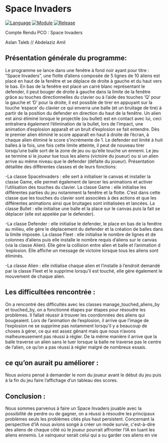 # Space Invaders

[![Language](https://img.shields.io/badge/language-python-blue.svg?style=flat)](https://www.python.org)
[![Module](https://img.shields.io/badge/module-tkinter-brightgreen.svg?style=flat)](http://tkinter.fdex.eu/)
[![Release](https://img.shields.io/badge/release-v1.0-orange.svg?style=flat)](http://www.leejamesrobinson.com/space-invaders.html)

Compte Rendu PCO : Space Invaders

Aslan Taleb // Abdelaziz Amil

## Présentation générale du programme:

Le programme se lance dans une fenêtre à fond noir ayant pour titre : “Space
Invaders”, une flotte d’aliens composée de 5 lignes de 10 aliens est placé en haut de la
fenêtre et se déplace de droite à gauche et du haut vers le bas.
En bas de la fenêtre est placé un carré blanc représentant le defender, il peut bouger
de droite à gauche dans la limite de la fenêtre grâce au touches directionnelles du clavier ou
à l’aide des touches ‘Q’ pour la gauche et ‘D’ pour la droite, il est possible de tirer en
appuyant sur la touche ‘espace’ du clavier ce qui enverra une balle (et un bruitage de tire) à
partir de la position du defender en direction du haut de la fenêtre. Un alien est ainsi éliminé
lorsque le projectile (ou bullet) est en contact avec lui, ceci entraînera également
l’élimination de la bullet, lors de l’impact, une animation d’explosion apparaît et un bruit
d’explosion se fait entendre. Dès le premier alien éliminé le score apparaît en haut à droite
de l’écran, à chaque alien éliminé le score s’incrémente de 1. Le defender est limité à huit
balles à la fois, une fois cette limite atteinte, il peut de nouveau tirer lorsqu’une balle sort de
la zone de jeu ou qu’elle touche un ennemi. Le jeu se termine si le joueur tue tous les aliens
(victoire du joueur) ou si un alien arrive au même niveau que le defender (défaite du joueur).
Présentation détaillée des différentes classes et de leurs fonctions:

-La classe SpaceInvaders : elle sert à initialiser le canvas et installer la classe Game, elle
permet également de lancer les animations et activer l’utilisation des touches du clavier.
La classe Game : elle initialise les différentes parties du jeu notamment la fenêtre et la flotte.
C’est dans cette classe que les touches du clavier sont associées à des actions et que les
différentes animations ainsi que bruitages sont initialisées et lancées.
La classe Bullet : elle initialise une balle et la place sur le canvas puis la fait se déplacer (elle
est appelée par le defender).

-La classe Defender : elle initialise le defender, le place en bas de la fenêtre au milieu, elle
gère le déplacement du defender et la création de balles dans la limite imposée.
La classe Fleet : elle initialise le nombre de lignes et de colonnes d’aliens puis elle installe le
nombre requis d’aliens sur le canvas (via la classe Alien). Elle gère la collision entre alien et
balle et l’animation d ‘explosion. Elle affiche un message de victoire lorsque tous les aliens
sont éliminés.

-La classe Alien : elle initialise chaque alien et l’installe à l’endroit demandé par la classe
Fleet et le supprime lorsqu’il est touché, elle gère également le mouvement de chaque alien.

## Les difficultées rencontrée :

On a rencontré des difficultés avec les classes manage_touched_aliens_by et
touched_by, on a fonctionné étapes par étapes pour résoudre les problèmes. Il fallait
réussir à trouver les coordonnées des aliens qui bougeaient.
Lors de l’animation de l’explosion, il arrive que l’image de l’explosion ne se supprime
pas notamment lorsqu'il y a beaucoup de choses à gérer, ce qui est assez gênant
mais que nous n’avons malheureusement pas réussi à régler.
De la même manière il arrive que la balle traverse un alien sans le tuer lorsque la
balle ne traverse pas le centre de l’alien, ce qu’on a pas réussi à régler malgré de
nombreux essais.

## ce qu’on aurait pu améliorer :

Nous avions pensé à demander le nom du joueur avant le début du jeu puis à la fin du jeu
faire l’affichage d’un tableau des scores.
## Conclusion :
Nous sommes parvenus à faire un Space Invaders jouable avec la possibilité de
perdre ou de gagner, on a réussi à résoudre les principaux problèmes seuls les
problèmes cités plus haut persistent.
Concernant la perspective d’IA nous avions songé à créer un mode survie,
c'est-à-dire des aliens de chaque côté où le joueur pourrait affronter l’IA en tuant les
aliens ennemis. Le vainqueur serait celui qui a su garder ces aliens en vie
